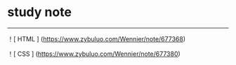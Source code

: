 # study note

------

！[ HTML ] (https://www.zybuluo.com/Wennier/note/677368)

！[ CSS ] (https://www.zybuluo.com/Wennier/note/677380)
